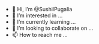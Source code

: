 - 👋 Hi, I’m @SushilPugalia
- 👀 I’m interested in ...
- 🌱 I’m currently learning ...
- 💞️ I’m looking to collaborate on ...
- 📫 How to reach me ...

<!---
SushilPugalia/SushilPugalia is a ✨ special ✨ repository because its `README.md` (this file) appears on your GitHub profile.
You can click the Preview link to take a look at your changes.
--->
